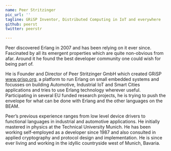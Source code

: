 ```yaml
---
name: Peer Stritzinger
pic_url: ''
tagline: GRiSP Inventor, Distributed Computing in IoT and everywhere
github: peerst
twitter: peerstr

---
```

Peer discovered Erlang in 2007 and has been relying on it ever since. Fascinated by all its emergent properties which are quite non-obvious from afar. Around it he found the best developer community one could wish for being part of.  
  
He is Founder and Director of Peer Stritzinger GmbH which created GRiSP www.grisp.org, a platform to run Erlang on small embedded systems and focusses on building Automotive, Industrial IoT and Smart Cities applications and tries to use Erlang technology wherever useful. Participating in several EU funded research projects, he is trying to push the envelope for what can be done with Erlang and the other languages on the BEAM.  
  
Peer’s previous experience ranges from low level device drivers to functional languages in industrial and automotive applications. He initially mastered in physics at the Technical University Munich. He has been working self-employed as a developer since 1987 and also consulted in applied cryptography and protocol design and implementation. He is since ever living and working in the idyllic countryside west of Munich, Bavaria.